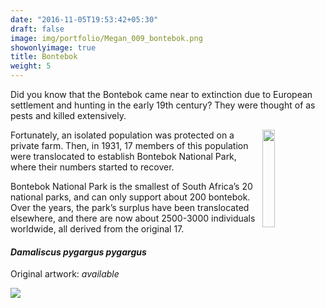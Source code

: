 ```yaml
---
date: "2016-11-05T19:53:42+05:30"
draft: false
image: img/portfolio/Megan_009_bontebok.png
showonlyimage: true
title: Bontebok
weight: 5
---
```


Did you know that the Bontebok came near to extinction due to European settlement and hunting in the early 19th century? They were thought of as pests and killed extensively. 
<!--more-->

<img style="float: right; width:20%;" src="/img/sanparks.jpeg">

Fortunately, an isolated population was protected on a private farm. Then, in 1931, 17 members of this population were translocated to establish Bontebok National Park, where their numbers started to recover. 

Bontebok National Park is the smallest of South Africa’s 20 national parks, and can only support about 200 bontebok. Over the years, the park’s surplus have been translocated elsewhere, and there are now about 2500-3000 individuals worldwide, all derived from the original 17. 

#### *Damaliscus pygargus pygargus*
Original artwork: *available*

![][1]

[1]: /img/portfolio/Megan_009_bontebok.png
